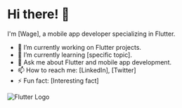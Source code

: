 # Hi there! 👋

I'm [Wage], a mobile app developer specializing in Flutter.

- 🔭 I’m currently working on Flutter projects.
- 🌱 I’m currently learning [specific topic].
- 💬 Ask me about Flutter and mobile app development.
- 📫 How to reach me: [LinkedIn], [Twitter]
- ⚡ Fun fact: [Interesting fact]

![Flutter Logo](https://example.com/path-to-your-image.png)
